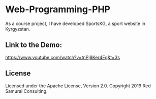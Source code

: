 # Web-Programming-PHP
As a course project, I have developed SportsKG, a sport website in Kyrgyzstan.

## Link to the Demo:
https://www.youtube.com/watch?v=tnPj8Ker4Fg&t=3s

## License
Licensed under the Apache License, Version 2.0. Copyright 2019 Red Samurai Consulting.
